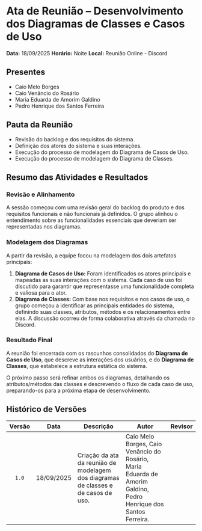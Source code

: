 # Ata de Reunião – Desenvolvimento dos Diagramas de Classes e Casos de Uso

**Data:** 18/09/2025
**Horário:** Noite
**Local:** Reunião Online - Discord

## Presentes
- Caio Melo Borges
- Caio Venâncio do Rosário
- Maria Eduarda de Amorim Galdino
- Pedro Henrique dos Santos Ferreira

## Pauta da Reunião
- Revisão do backlog e dos requisitos do sistema.
- Definição dos atores do sistema e suas interações.
- Execução do processo de modelagem do Diagrama de Casos de Uso.
- Execução do processo de modelagem do Diagrama de Classes.

## Resumo das Atividades e Resultados

### Revisão e Alinhamento
A sessão começou com uma revisão geral do backlog do produto e dos requisitos funcionais e não funcionais já definidos. O grupo alinhou o entendimento sobre as funcionalidades essenciais que deveriam ser representadas nos diagramas.

### Modelagem dos Diagramas
A partir da revisão, a equipe focou na modelagem dos dois artefatos principais:

1.  **Diagrama de Casos de Uso:** Foram identificados os atores principais e mapeadas as suas interações com o sistema. Cada caso de uso foi discutido para garantir que representasse uma funcionalidade completa e valiosa para o ator.
2.  **Diagrama de Classes:** Com base nos requisitos e nos casos de uso, o grupo começou a identificar as principais entidades do sistema, definindo suas classes, atributos, métodos e os relacionamentos entre elas. A discussão ocorreu de forma colaborativa através da chamada no Discord.

### Resultado Final
A reunião foi encerrada com os rascunhos consolidados do **Diagrama de Casos de Uso**, que descreve as interações dos usuários, e do **Diagrama de Classes**, que estabelece a estrutura estática do sistema.

O próximo passo será refinar ambos os diagramas, detalhando os atributos/métodos das classes e descrevendo o fluxo de cada caso de uso, preparando-os para a próxima etapa de desenvolvimento.

## Histórico de Versões

| Versão | Data       | Descrição                                                              | Autor                      | Revisor |
| :----: | ---------- | ---------------------------------------------------------------------- | -------------------------- | ------- |
| `1.0`  | 18/09/2025 | Criação da ata da reunião de modelagem dos diagramas de classes e de casos de uso. | Caio Melo Borges, Caio Venâncio do Rosário, Maria Eduarda de Amorim Galdino, Pedro Henrique dos Santos Ferreira.  |         |